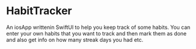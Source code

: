 # HabitTracker

An iosApp writtenin SwiftUI to help you keep track of some habits.
You can enter your own habits that you want to track and then mark them as done and also get info on how many streak days you had etc.
